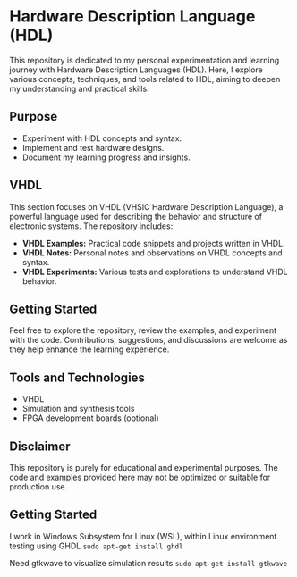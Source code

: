 [comment]: # (hdl/README.md)
# Hardware Description Language (HDL)

This repository is dedicated to my personal experimentation and learning journey with Hardware Description Languages (HDL). Here, I explore various concepts, techniques, and tools related to HDL, aiming to deepen my understanding and practical skills.

## Purpose

- Experiment with HDL concepts and syntax.
- Implement and test hardware designs.
- Document my learning progress and insights.

## VHDL

This section focuses on VHDL (VHSIC Hardware Description Language), a powerful language used for describing the behavior and structure of electronic systems. The repository includes:

- **VHDL Examples:** Practical code snippets and projects written in VHDL.
- **VHDL Notes:** Personal notes and observations on VHDL concepts and syntax.
- **VHDL Experiments:** Various tests and explorations to understand VHDL behavior.

## Getting Started

Feel free to explore the repository, review the examples, and experiment with the code. Contributions, suggestions, and discussions are welcome as they help enhance the learning experience.

## Tools and Technologies

- VHDL
- Simulation and synthesis tools
- FPGA development boards (optional)

## Disclaimer

This repository is purely for educational and experimental purposes. The code and examples provided here may not be optimized or suitable for production use.

## Getting Started

I work in Windows Subsystem for Linux (WSL), within Linux environment testing using GHDL
`sudo apt-get install ghdl`

Need gtkwave to visualize simulation results
`sudo apt-get install gtkwave`